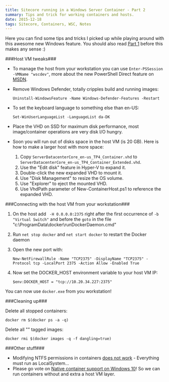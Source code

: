 ```yaml
---
title: Sitecore running in a Windows Server Container - Part 2
summary: Tips and trick for working containers and hosts.
date: 2015-12-18
tags: Sitecore, Containers, WSC, Notes
---
```


Here you can find some tips and tricks I picked up while playing around with this awesome new  Windows feature. You should also read [Part 1](/posts/sitecore-and-windows-server-containers) before this makes any sense :)

###Host VM tweaks###

- To manage the host from your workstation you can use `Enter-PSSession -VMName "wscdev"`, more about the new PowerShell Direct feature on [MSDN](https://msdn.microsoft.com/en-us/virtualization/hyperv_on_windows/user_guide/vmsession "MSDN").
- Remove Windows Defender, totally cripples build and running images:

    `Uninstall-WindowsFeature -Name Windows-Defender-Features -Restart`

- To set the keyboard language to something else than en-US:

	`Set-WinUserLanguageList -LanguageList da-DK`

- Place the VHD on SSD for maximum disk performance, most image/container operations are very disk I/O hungry.
- Soon you will run out of disks space in the host VM (is 20 GB). Here is how to make a larger host with more space:
	1. Copy `ServerDatacenterCore_en-us_TP4_Container.vhd` to `ServerDatacenterCore_en-us_TP4_Container_Extended.vhd`.
	2. Use the "Edit disk" feature in Hyper-V to expand it.
	3. Double-click the new expanded VHD to mount it.
	4. Use "Disk Management" to resize the OS volume.
	5. Use "Explorer" to eject the mounted VHD.
	6. Use VhdPath parameter of New-ContainerHost.ps1 to reference the expanded VHD.

###Connecting with the host VM from your workstation###

1. On the host add ` -H 0.0.0.0:2375` right after the first occurrence of `-b "Virtual Switch"` and before the `goto` in the file "c:\ProgramData\docker\runDockerDaemon.cmd"
2. Run `net stop docker` and `net start docker` to restart the Docker daemon
3. Open the new port with:

	`New-NetFirewallRule -Name "TCP2375" -DisplayName "TCP2375" -Protocol tcp -LocalPort 2375 -Action Allow -Enabled True`
4. Now set the DOCKER_HOST environment variable to your host VM IP:

	`$env:DOCKER_HOST = "tcp://10.20.34.227:2375"`

You can now use `docker.exe` from you workstation!

###Cleaning up###

Delete all stopped containers:

	docker rm $(docker ps -a -q)

Delete all "<none>" tagged images:
	
	docker rmi $(docker images -q -f dangling=true)

###Other stuff###

- Modifying NTFS permissions in containers [does not work](https://social.msdn.microsoft.com/Forums/en-US/fbb8bd89-d86d-4609-8607-558b28f93592/ntfs-permissions-not-committed?forum=windowscontainers) - Everything must run as LocalSystem...
- Please go vote on [Native container support on Windows 10](https://windowsserver.uservoice.com/forums/304624-containers/suggestions/11120520-native-container-support-on-windows-10)! So we can run containers without and extra a host VM layer.
